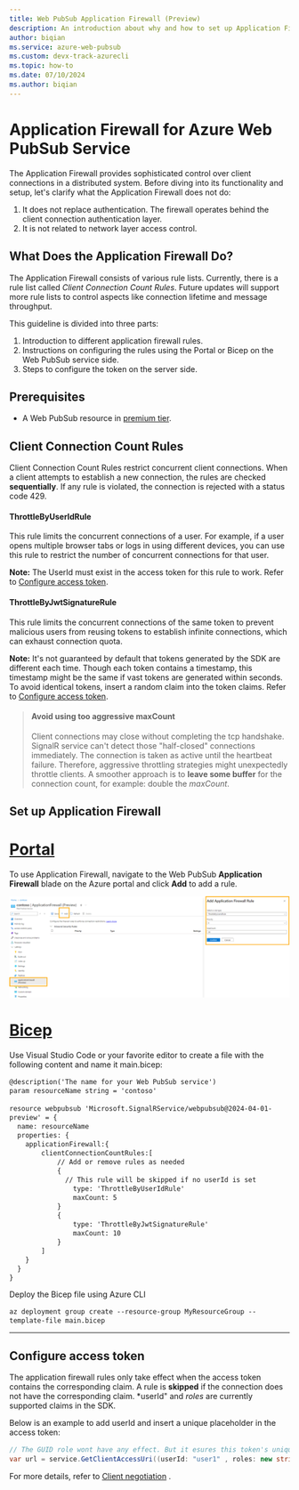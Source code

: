 ```yaml
---
title: Web PubSub Application Firewall (Preview)
description: An introduction about why and how to set up Application Firewall for Azure Web PubSub service
author: biqian
ms.service: azure-web-pubsub
ms.custom: devx-track-azurecli
ms.topic: how-to
ms.date: 07/10/2024
ms.author: biqian
---
```

# Application Firewall for Azure Web PubSub Service

The Application Firewall provides sophisticated control over client connections in a distributed system. Before diving into its functionality and setup, let's clarify what the Application Firewall does not do:

1. It does not replace authentication. The firewall operates behind the client connection authentication layer.
2. It is not related to network layer access control.

## What Does the Application Firewall Do?

The Application Firewall consists of various rule lists. Currently, there is a rule list called *Client Connection Count Rules*. Future updates will support more rule lists to control aspects like connection lifetime and message throughput.

This guideline is divided into three parts:
1. Introduction to different application firewall rules.
2. Instructions on configuring the rules using the Portal or Bicep on the Web PubSub service side.
3. Steps to configure the token on the server side.

## Prerequisites
* A Web PubSub resource in [premium tier](https://azure.microsoft.com/pricing/details/web-pubsub/).

## Client Connection Count Rules
Client Connection Count Rules restrict concurrent client connections. When a client attempts to establish a new connection, the rules are checked **sequentially**. If any rule is violated, the connection is rejected with a status code 429.

   #### ThrottleByUserIdRule
   This rule limits the concurrent connections of a user. For example, if a user opens multiple browser tabs or logs in using different devices, you can use this rule to restrict the number of concurrent connections for that user.

   **Note:** The UserId must exist in the access token for this rule to work. Refer to [Configure access token](#configure-access-token).

   
   #### ThrottleByJwtSignatureRule
   This rule limits the concurrent connections of the same token to prevent malicious users from reusing tokens to establish infinite connections, which can exhaust connection quota.

   **Note:** It's not guaranteed by default that tokens generated by the SDK are different each time. Though each token contains a timestamp, this timestamp might be the same if vast tokens are generated within seconds. To avoid identical tokens, insert a random claim into the token claims.  Refer to [Configure access token](#configure-access-token).


>    #### Avoid using too aggressive maxCount
>    Client connections may close without completing the tcp handshake. SignalR service can't detect those "half-closed" connections immediately. The connection is taken as active until the heartbeat failure. Therefore, aggressive throttling strategies might unexpectedly throttle clients. A smoother approach is to **leave some buffer** for the connection count, for example: double the *maxCount*.



## Set up Application Firewall 

# [Portal](#tab/Portal)
To use Application Firewall, navigate to the Web PubSub **Application Firewall** blade on the Azure portal and click **Add** to add a rule. 

![Screenshot of adding application firewall rules for Azure Web PubSub on Portal.](./media/howto-config-application-firewall/add-application-firewall-rule.png "Add rule")

# [Bicep](#tab/Bicep)

Use Visual Studio Code or your favorite editor to create a file with the following content and name it main.bicep:

```bicep
@description('The name for your Web PubSub service')
param resourceName string = 'contoso'

resource webpubsub 'Microsoft.SignalRService/webpubsub@2024-04-01-preview' = {
  name: resourceName
  properties: {
    applicationFirewall:{
        clientConnectionCountRules:[
            // Add or remove rules as needed
            {
              // This rule will be skipped if no userId is set
                type: 'ThrottleByUserIdRule'
                maxCount: 5
            }
            {
                type: 'ThrottleByJwtSignatureRule'
                maxCount: 10
            }
        ]
    }
  }
}

```

Deploy the Bicep file using Azure CLI 
   ```azurecli
   az deployment group create --resource-group MyResourceGroup --template-file main.bicep
   ```

----



## Configure access token

The application firewall rules only take effect when the access token contains the corresponding claim. A rule is **skipped** if the connection does not have the corresponding claim. *userId" and *roles* are currently supported claims in the SDK.

Below is an example to add userId and insert a unique placeholder in the access token:

```cs
// The GUID role wont have any effect. But it esures this token's uniqueness when using rule ThrottleByJwtSignatureRule.
var url = service.GetClientAccessUri((userId: "user1" , roles: new string[] {  "webpubsub.joinLeaveGroup.group1", Guid.NewGuid().ToString()});
```

For more details, refer to [Client negotiation](howto-generate-client-access-url.md#generate-from-service-sdk) .  





